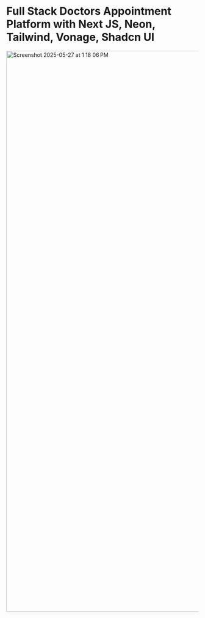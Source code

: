 # Full Stack Doctors Appointment Platform with Next JS, Neon, Tailwind, Vonage, Shadcn UI 


<img width="1470" alt="Screenshot 2025-05-27 at 1 18 06 PM" src="https://github.com/user-attachments/assets/a0d3d443-f5e1-433a-85a7-a76a3866858d" />
